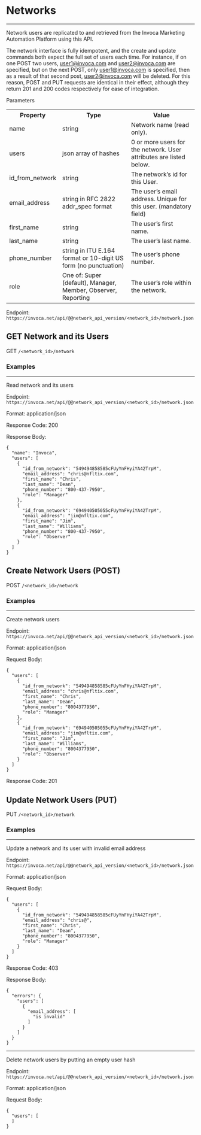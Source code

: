 Networks
========

* * *

Network users are replicated to and retrieved from the Invoca Marketing Automation Platform using this API.

The network interface is fully idempotent, and the create and update commands both expect the full set of users each time. For instance, if on one POST two users, user1@invoca.com and user2@invoca.com are specified, but on the next POST, only user1@invoca.com is specified, then as a result of that second post, user2@invoca.com will be deleted. For this reason, POST and PUT requests are identical in their effect, although they return 201 and 200 codes respectively for ease of integration.


Parameters

<table>
  <tr><th>Property</th><th>Type</th><th>Value</th></tr>
  <tr><td>name</td><td>string</td><td>Network name (read only).</td></tr>
  <tr><td>users</td><td>json array of hashes</td><td>0 or more users for the network. User attributes are listed below.</td></tr>
  <tr><td>id_from_network</td><td>string</td><td>The network’s id for this User.</td></tr>
  <tr><td>email_address</td><td>string in RFC 2822 addr_spec format</td><td>The user’s email address. Unique for this user. (mandatory field)</td></tr>
  <tr><td>first_name</td><td>string</td><td>The user’s first name.</td></tr>
  <tr><td>last_name</td><td>string</td><td>The user’s last name.</td></tr>
  <tr><td>phone_number</td><td>string in ITU E.164 format or 10-digit US form (no punctuation)</td><td>The user’s phone number.</td></tr>
  <tr><td>role</td><td>One of: Super (default), Manager, Member, Observer, Reporting</td><td>The user’s role within the network.</td></tr>
</table>

Endpoint:
`https://invoca.net/api/@@network_api_version/<network_id>/network.json`

## GET Network and its Users
GET `/<network_id>/network`


### Examples
<hr>

Read network and its users

Endpoint:
`https://invoca.net/api/@@network_api_version/<network_id>/network.json`

Format: application/json

Response Code: 200

Response Body:
<pre><code>{
  "name": "Invoca",
  "users": [
    {
      "id_from_network": "549494858585cFUyYnFHyiYA42TrpM",
      "email_address": "chris@nfltix.com",
      "first_name": "Chris",
      "last_name": "Dean",
      "phone_number": "800‐437‐7950",
      "role": "Manager"
    },
    {
      "id_from_network": "694940505055cFUyYnFHyiYA42TrpM",
      "email_address": "jim@nfltix.com",
      "first_name": "Jim",
      "last_name": "Williams",
      "phone_number": "800‐437‐7950",
      "role": "Observer"
    }
  ]
}</pre></code>


## Create Network Users (POST)
POST `/<network_id>/network`


### Examples
<hr>

Create network users

Endpoint:
`https://invoca.net/api/@@network_api_version/<network_id>/network.json`

Format: application/json

Request Body:
<pre><code>{
  "users": [
    {
      "id_from_network": "549494858585cFUyYnFHyiYA42TrpM",
      "email_address": "chris@nfltix.com",
      "first_name": "Chris",
      "last_name": "Dean",
      "phone_number": "8004377950",
      "role": "Manager"
    },
    {
      "id_from_network": "694940505055cFUyYnFHyiYA42TrpM",
      "email_address": "jim@nfltix.com",
      "first_name": "Jim",
      "last_name": "Williams",
      "phone_number": "8004377950",
      "role": "Observer"
    }
  ]
}</pre></code>

Response Code: 201


## Update Network Users (PUT)
PUT `/<network_id>/network`


### Examples
<hr>

Update a network and its user with invalid email address

Endpoint:
`https://invoca.net/api/@@network_api_version/<network_id>/network.json`

Format: application/json

Request Body:
<pre><code>{
  "users": [
    {
      "id_from_network": "549494858585cFUyYnFHyiYA42TrpM",
      "email_address": "chris@",
      "first_name": "Chris",
      "last_name": "Dean",
      "phone_number": "8004377950",
      "role": "Manager"
    }
  ]
}</pre></code>

Response Code: 403

Response Body:
<pre><code>{
  "errors": {
    "users": [
      {
        "email_address": [
          "is invalid"
        ]
      }
    ]
  }
}</pre></code>

<hr>

Delete network users by putting an empty user hash

Endpoint:
`https://invoca.net/api/@@network_api_version/<network_id>/network.json`

Format: application/json

Request Body:
<pre><code>{
  "users": [
  ]
}</pre></code>

